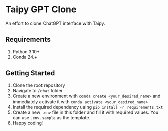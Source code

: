 # Taipy GPT Clone

An effort to clone ChatGPT interface with Taipy.

## Requirements

1. Python 3.10+
2. Conda 24.+

## Getting Started

1. Clone the root repository
2. Navigate to `/chat` folder
3. Create a new environment with `conda create <your_desired_name>` and immediately activate it with `conda activate <your_desired_name>`
4. Install the required dependency using `pip install -r requirements.txt`
5. Create a new `.env` file in this folder and fill it with required values. You can use `.env.sample` as the template.
6. Happy coding!